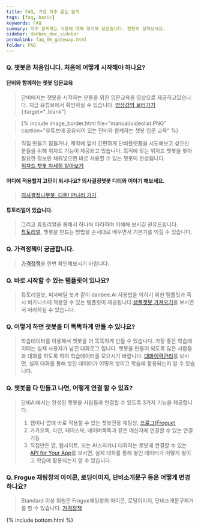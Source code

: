 ```yaml
---
title: FAQ, 가장 자주 묻는 문의 
tags: [faq, basic]
keywords: FAQ
summary: 자주 문의하는 사항에 대해 정리해 보았습니다. 천천히 살펴보세요.
sidebar: danbee_doc_sidebar
permalink: faq_00_gateway.html
folder: FAQ
---
```


### Q. 챗봇은 처음입니다. 처음에 어떻게 시작해야 하나요?      

#### 단비와 함께하는 챗봇 입문교육

> 단비에서는 챗봇을 시작하는 분들을 위한 입문교육을 영상으로 제공하고있습니다. 지금 유튜브에서 확인하실 수 있습니다.
> [영상강의 보러가기](https://www.youtube.com/watch?v=K1xePNCkLIM&list=PLruvwfGvt5CaTMrYuQdLSweTI9BG99mEJ&index=){:target="_blank"}

> {% include image_border.html file="manual/videolist.PNG"  caption="유튜브에 공유되어 있는 단비와 함께하는 챗봇 입문 교육" %}

> 직접 만들기 힘들거나, 제작에 앞서 간편하게 단비플렛폼을 시도해보고 싶으신 분들을 위해 위자드 기능이 제공되고 있습니다.
> 목적에 맞는 위자드 챗봇을 찾아 필요한 정보만 채워넣으면 바로 사용할 수 있는 챗봇이 완성됩니다.
> <span style="display:block" class="link">[위자드 챗봇 자세히 알아보기](/chatbot_wizard.html)</span>


#### 어디에 적용할지 고민이 되시나요? 의사결정챗봇 디티와 이야기 해보세요. 

> <span class="link"></span>
> [의사결정나무봇, 디트! 만나러 가기](https://frogue.danbee.ai/?chatbot_id=4cd99ed6-4029-4489-9e47-1e3a2dc74ea5&user_id=fromfaq) <br/>

#### 튜토리얼이 있습니다.
> 그리고 튜토리얼을 통해서 하나씩 따라하며 이해해 보시길 권유드립니다.   
> <span class="link"></span>[튜토리얼](/samplebot.html), 챗봇을 만드는 방법을 순서대로 배우면서 기본기를 익힐 수 있습니다.


### Q. 가격정책이 궁금합니다.      
> 
> <span class="link"></span>[가격정책](https://danbee.ai/pricing.html)을 한번 확인해보시기 바랍니다.


### Q. 바로 시작할 수 있는 템플릿이 있나요?   
>    
> 튜토리얼봇, 피자배달 봇과 같이 danbee.Ai 사용법을 익히기 위한 템플릿과 즉시 비즈니스에 적용할 수 있는 템플릿이 제공됩니다.<span class="link"></span>[샘플챗봇 가져오기](/samplebot.html#샘플챗봇-가져오기)를 보시면서 따라하실 수 있습니다.


### Q. 어떻게 하면 챗봇을 더 똑똑하게 만들 수 있나요?   
>    
> 학습데이터를 이용해서 챗봇을 더 똑똑하게 만들 수 있습니다. 가장 좋은 학습데이터는 실제 사용자가 남긴 대화로그 입니다. 챗봇을 만들어 되도록 많은 사람들과 대화를 하도록 하여 학습데이터를 모으시기 바랍니다. <span class="link"></span>[대화이력관리](/log.html)를 보시면, 실제 대화를 통해 쌓인 데이터가 어떻게 쌓이고 학습에 활용되는지 알 수 있습니다.

### Q. 챗봇을 다 만들고 나면, 어떻게 연결 할 수 있죠?
>    
> 단비Ai에서는 완성된 챗봇을 사람들과 연결할 수 있도록 3가지 기능을 제공합니다.
> 1. 웹이나 앱에 바로 적용할 수 있는 챗봇전용 채팅창, [프로그(Frogue)](/channel_frogu.html)
> 2. 카카오톡, 라인, 페이스북, 네이버톡톡과 같은 메신저에 연결할 수 있는 연결기능
> 3. 직접만든 앱, 웹사이트, 또는 AI스피커나 대화하는 로봇에 연결할 수 있는 <span class="link"></span>[API for Your App](/channel_native_app.html)를 보시면, 실제 대화를 통해 쌓인 데이터가 어떻게 쌓이고 학습에 활용되는지 알 수 있습니다.

### Q. Frogue 채팅창의 아이콘, 로딩이미지, 단비소개문구 등은 어떻게 변경 하나요?
> Standard 이상 회원은 Frogue채팅창의 아이콘, 로딩이미지, 단비소개문구제거를 할 수 있습니다.
> [가격정책](https://danbee.ai/pricing.html)

{% include bottom.html %}
